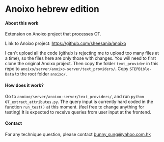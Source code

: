 # Anoixo hebrew edition

#### About this work
Extension on Anoixo project that processes OT.

Link to Anoixo project: https://github.com/sheesania/anoixo

I can't upload all the code (github is rejecting me to upload too many files at a time), so the files here are only those with changes.
You will need to first clone the original Anoixo project. 
Then copy the folder `text_provider` in this repo to `anoixo/server/anoixo-server/text_providers/`. Copy `STEPBible-Data` to the root folder `anoixo/`.

#### How does it work?
Go to `anoixo/server/anoixo-server/text_providers/`, and run `python OT_extract_attributes.py`. 
The query input is currently hard coded in the function `run_test()` at this moment. (feel free to change anything for testing)
It is expected to receive queries from user input at the frontend.

#### Contact
For any technique question, please contact bunny_sung@yahoo.com.hk
